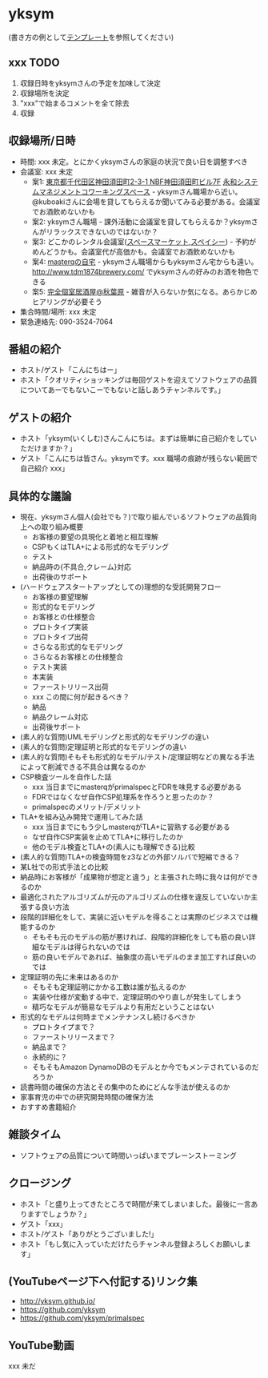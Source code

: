 # yksym

(書き方の例として[テンプレート](../../template/README.md)を参照してください)

## xxx TODO

1. 収録日時をyksymさんの予定を加味して決定
2. 収録場所を決定
3. "xxx"で始まるコメントを全て除去
4. 収録

## 収録場所/日時

* 時間: xxx 未定。とにかくyksymさんの家庭の状況で良い日を調整すべき
* 会議室: xxx 未定
    * 案1: [東京都千代田区神田須田町2-3-1 NBF神田須田町ビル7F](https://goo.gl/maps/8R75fjgvfrG2) [永和システムマネジメントコワーキングスペース](https://www.esm.co.jp/coworking/) - yksymさん職場から近い。@kuboakiさんに会場を貸してもらえるか聞いてみる必要がある。会議室でお酒飲めないかも
    * 案2: yksymさん職場 - 課外活動に会議室を貸してもらえるか？yksymさんがリラックスできないのではないか？
    * 案3: どこかのレンタル会議室([スペースマーケット](https://www.spacemarket.com/),[スペイシー](https://www.spacee.jp/)) - 予約がめんどうかも。会議室代が高価かも。会議室でお酒飲めないかも
    * 案4: [masterqの自宅](https://goo.gl/maps/zQSpnnbtemZrSVTT7) - yksymさん職場からもyksymさん宅からも遠い。 http://www.tdm1874brewery.com/ でyksymさんの好みのお酒を物色できる
    * 案5: [完全個室居酒屋@秋葉原](https://r.gnavi.co.jp/area/aream2200/izakaya/kods00066/rs/) - 雑音が入らないか気になる。あらかじめヒアリングが必要そう
* 集合時間/場所: xxx 未定
* 緊急連絡先: 090-3524-7064

## 番組の紹介

* ホスト/ゲスト「こんにちはー」
* ホスト「クオリティショッキングは毎回ゲストを迎えてソフトウェアの品質についてあーでもないこーでもないと話しあうチャンネルです。」

## ゲストの紹介

* ホスト「yksym(いくしむ)さんこんにちは。まずは簡単に自己紹介をしていただけますか？」
* ゲスト「こんにちは皆さん。yksymです。xxx 職場の痕跡が残らない範囲で自己紹介 xxx」

## 具体的な議論

* 現在、yksymさん個人(会社でも？)で取り組んでいるソフトウェアの品質向上への取り組み概要
    * お客様の要望の具現化と着地と相互理解
    * CSPもくはTLA+による形式的なモデリング
    * テスト
    * 納品時の{不具合,クレーム}対応
    * 出荷後のサポート
* (ハードウェアスタートアップとしての)理想的な受託開発フロー
    * お客様の要望理解
    * 形式的なモデリング
    * お客様との仕様整合
    * プロトタイプ実装
    * プロトタイプ出荷
    * さらなる形式的なモデリング
    * さらなるお客様との仕様整合
    * テスト実装
    * 本実装
    * ファーストリリース出荷
    * xxx この間に何が起きるべき？
    * 納品
    * 納品クレーム対応
    * 出荷後サポート
* (素人的な質問)UMLモデリングと形式的なモデリングの違い
* (素人的な質問)定理証明と形式的なモデリングの違い
* (素人的な質問)そもそも形式的なモデル/テスト/定理証明などの異なる手法によって削減できる不具合は異なるのか
* CSP検査ツールを自作した話
    * xxx 当日までにmasterqがprimalspecとFDRを味見する必要がある
    * FDRではなくなぜ自作CSP処理系を作ろうと思ったのか？
    * primalspecのメリット/デメリット
* TLA+を組み込み開発で運用してみた話
    * xxx 当日までにもう少しmasterqがTLA+に習熟する必要がある
    * なぜ自作CSP実装を止めてTLA+に移行したのか
    * 他のモデル検査とTLA+の(素人にも理解できる)比較
* (素人的な質問)TLA+の検査時間をz3などの外部ソルバで短縮できる？
* 某L社での形式手法との比較
* 納品時にお客様が「成果物が想定と違う」と主張された時に我々は何ができるのか
* 最適化されたアルゴリズムが元のアルゴリズムの仕様を違反していないか主張する良い方法
* 段階的詳細化をして、実装に近いモデルを得ることは実際のビジネスでは機能するのか
    * そもそも元のモデルの筋が悪ければ、段階的詳細化をしても筋の良い詳細なモデルは得られないのでは
    * 筋の良いモデルであれば、抽象度の高いモデルのまま加工すれば良いのでは
* 定理証明の先に未来はあるのか
    * そもそも定理証明にかかる工数は誰が払えるのか
    * 実装や仕様が変動する中で、定理証明のやり直しが発生してしまう
    * 精巧なモデルが簡易なモデルより有用だということはない
* 形式的なモデルは何時までメンテナンスし続けるべきか
    * プロトタイプまで？
    * ファーストリリースまで？
    * 納品まで？
    * 永続的に？
    * そもそもAmazon DynamoDBのモデルとか今でもメンテされているのだろうか
* 読書時間の確保の方法とその集中のためにどんな手法が使えるのか
* 家事育児の中での研究開発時間の確保方法
* おすすめ書籍紹介

## 雑談タイム

* ソフトウェアの品質について時間いっぱいまでブレーンストーミング

## クロージング

* ホスト「と盛り上ってきたところで時間が来てしまいました。最後に一言ありますでしょうか？」
* ゲスト「xxx」
* ホスト/ゲスト「ありがとうございました!」
* ホスト「もし気に入っていただけたらチャンネル登録よろしくお願いします」

## (YouTubeページ下へ付記する)リンク集

* http://yksym.github.io/
* https://github.com/yksym
* https://github.com/yksym/primalspec

## YouTube動画

xxx 未だ
